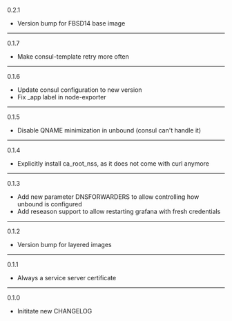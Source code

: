 0.2.1

* Version bump for FBSD14 base image

---

0.1.7

* Make consul-template retry more often

---

0.1.6

* Update consul configuration to new version
* Fix _app label in node-exporter

---

0.1.5

* Disable QNAME minimization in unbound (consul can't handle it)

---

0.1.4

* Explicitly install ca_root_nss, as it does not come with curl anymore

---

0.1.3

* Add new parameter DNSFORWARDERS to allow controlling how unbound is configured
* Add reseason support to allow restarting grafana with fresh credentials

---

0.1.2

* Version bump for layered images

---

0.1.1

* Always a service server certificate

---

0.1.0

* Inititate new CHANGELOG

